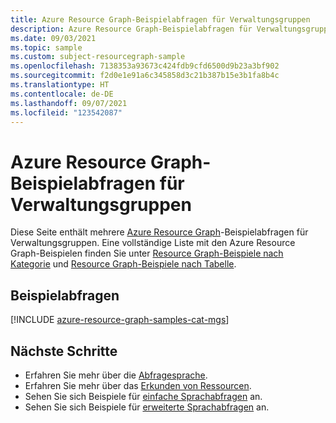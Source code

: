 ```yaml
---
title: Azure Resource Graph-Beispielabfragen für Verwaltungsgruppen
description: Azure Resource Graph-Beispielabfragen für Verwaltungsgruppen, die die Verwendung von Ressourcentypen und Tabellen für den Zugriff auf Verwaltungsgruppendetails veranschaulichen.
ms.date: 09/03/2021
ms.topic: sample
ms.custom: subject-resourcegraph-sample
ms.openlocfilehash: 7138353a93673c424fdb9cfd6500d9b23a3bf902
ms.sourcegitcommit: f2d0e1e91a6c345858d3c21b387b15e3b1fa8b4c
ms.translationtype: HT
ms.contentlocale: de-DE
ms.lasthandoff: 09/07/2021
ms.locfileid: "123542087"
---
```

# <a name="azure-resource-graph-sample-queries-for-management-groups"></a>Azure Resource Graph-Beispielabfragen für Verwaltungsgruppen

Diese Seite enthält mehrere [Azure Resource Graph](../resource-graph/overview.md)-Beispielabfragen für Verwaltungsgruppen. Eine vollständige Liste mit den Azure Resource Graph-Beispielen finden Sie unter [Resource Graph-Beispiele nach Kategorie](../resource-graph/samples/samples-by-category.md) und [Resource Graph-Beispiele nach Tabelle](../resource-graph/samples/samples-by-table.md).

## <a name="sample-queries"></a>Beispielabfragen

[!INCLUDE [azure-resource-graph-samples-cat-mgs](../../../includes/resource-graph/samples/bycat/management-groups.md)]

## <a name="next-steps"></a>Nächste Schritte

- Erfahren Sie mehr über die [Abfragesprache](../resource-graph/concepts/query-language.md).
- Erfahren Sie mehr über das [Erkunden von Ressourcen](../resource-graph/concepts/explore-resources.md).
- Sehen Sie sich Beispiele für [einfache Sprachabfragen](../resource-graph/samples/starter.md) an.
- Sehen Sie sich Beispiele für [erweiterte Sprachabfragen](../resource-graph/samples/advanced.md) an.

